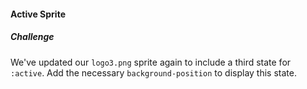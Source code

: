 #### Active Sprite
##### Challenge
We've updated our `logo3.png` sprite again to include a third state for `:active`. Add the necessary `background-position` to display this state.
